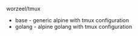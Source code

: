 worzeel/tmux

* base - generic alpine with tmux configuration
* golang - alpine golang with tmux configuration
